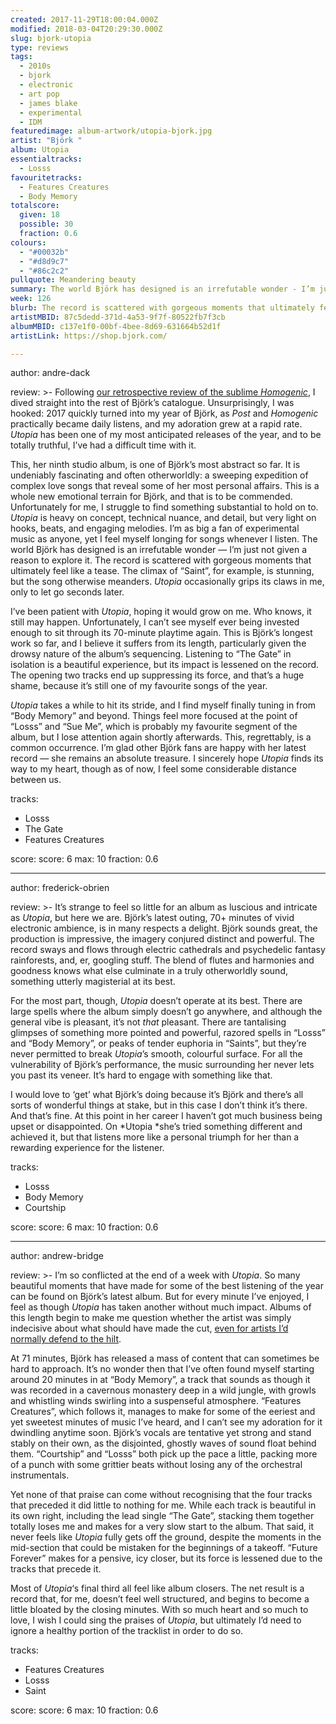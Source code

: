 ```yaml
---
created: 2017-11-29T18:00:04.000Z
modified: 2018-03-04T20:29:30.000Z
slug: bjork-utopia
type: reviews
tags:
  - 2010s
  - bjork
  - electronic
  - art pop
  - james blake
  - experimental
  - IDM
featuredimage: album-artwork/utopia-bjork.jpg
artist: "Björk "
album: Utopia
essentialtracks:
  - Losss
favouritetracks:
  - Features Creatures
  - Body Memory
totalscore:
  given: 18
  possible: 30
  fraction: 0.6
colours:
  - "#00032b"
  - "#d8d9c7"
  - "#86c2c2"
pullquote: Meandering beauty
summary: The world Björk has designed is an irrefutable wonder - I’m just not given a reason to explore it. The record is scattered with gorgeous moments that ultimately feel like a tease. Utopia occasionally grips its claws in, only to let go seconds later.
week: 126
blurb: The record is scattered with gorgeous moments that ultimately feel like a tease. Utopia occasionally grips its claws in, only to let go seconds later.
artistMBID: 87c5dedd-371d-4a53-9f7f-80522fb7f3cb
albumMBID: c137e1f0-00bf-4bee-8d69-631664b52d1f
artistLink: https://shop.bjork.com/

---
```

author: andre-dack

review: >-
  Following [our retrospective review of the sublime *Homogenic*](/reviews/bjork-homogenic/), I dived straight into the rest of Björk’s catalogue. Unsurprisingly, I was hooked: 2017 quickly turned into my year of Björk, as *Post* and *Homogenic* practically became daily listens, and my adoration grew at a rapid rate. *Utopia* has been one of my most anticipated releases of the year, and to be totally truthful, I’ve had a difficult time with it.

  This, her ninth studio album, is one of Björk’s most abstract so far. It is undeniably fascinating and often otherworldly: a sweeping expedition of complex love songs that reveal some of her most personal affairs. This is a whole new emotional terrain for Björk, and that is to be commended. Unfortunately for me, I struggle to find something substantial to hold on to. *Utopia* is heavy on concept, technical nuance, and detail, but very light on hooks, beats, and engaging melodies. I’m as big a fan of experimental music as anyone, yet I feel myself longing for songs whenever I listen. The world Björk has designed is an irrefutable wonder — I’m just not given a reason to explore it. The record is scattered with gorgeous moments that ultimately feel like a tease. The climax of “Saint”, for example, is stunning, but the song otherwise meanders. *Utopia* occasionally grips its claws in me, only to let go seconds later.

  I’ve been patient with *Utopia*, hoping it would grow on me. Who knows, it still may happen. Unfortunately, I can’t see myself ever being invested enough to sit through its 70-minute playtime again. This is Björk’s longest work so far, and I believe it suffers from its length, particularly given the drowsy nature of the album’s sequencing. Listening to “The Gate” in isolation is a beautiful experience, but its impact is lessened on the record. The opening two tracks end up suppressing its force, and that’s a huge shame, because it’s still one of my favourite songs of the year. 
  
  *Utopia* takes a while to hit its stride, and I find myself finally tuning in from “Body Memory” and beyond. Things feel more focused at the point of “Losss” and “Sue Me”, which is probably my favourite segment of the album, but I lose attention again shortly afterwards. This, regrettably, is a common occurrence. I’m glad other Björk fans are happy with her latest record — she remains an absolute treasure. I sincerely hope *Utopia* finds its way to my heart, though as of now, I feel some considerable distance between us.

tracks:
  - Losss
  - ­­The Gate
  - ­­Features Creatures

score:
  score: 6
  max: 10
  fraction: 0.6

---
author: frederick-obrien

review: >-
  It’s strange to feel so little for an album as luscious and intricate as *Utopia*, but here we are. Björk’s latest outing, 70+ minutes of vivid electronic ambience, is in many respects a delight. Björk sounds great, the production is impressive, the imagery conjured distinct and powerful. The record sways and flows through electric cathedrals and psychedelic fantasy rainforests, and, er, googling stuff. The blend of flutes and harmonies and goodness knows what else culminate in a truly otherworldly sound, something utterly magisterial at its best.

  For the most part, though, *Utopia* doesn’t operate at its best. There are large spells where the album simply doesn’t go anywhere, and although the general vibe is pleasant, it’s not *that* pleasant. There are tantalising glimpses of something more pointed and powerful, razored spells in “Losss” and “Body Memory”, or peaks of tender euphoria in “Saints”, but they’re never permitted to break *Utopia*’s smooth, colourful surface. For all the vulnerability of Björk’s performance, the music surrounding her never lets you past its veneer. It’s hard to engage with something like that.

  I would love to ‘get’ what Björk’s doing because it’s Björk and there’s all sorts of wonderful things at stake, but in this case I don’t think it’s there. And that’s fine. At this point in her career I haven’t got much business being upset or disappointed. On *Utopia *she’s tried something different and achieved it, but that listens more like a personal triumph for her than a rewarding experience for the listener.

tracks:
  - Losss
  - ­­Body Memory
  - ­Courtship

score:
  score: 6
  max: 10
  fraction: 0.6

---
author: andrew-bridge

review: >-
  I’m so conflicted at the end of a week with *Utopia*. So many beautiful moments that have made for some of the best listening of the year can be found on Björk’s latest album. But for every minute I’ve enjoyed, I feel as though *Utopia* has taken another without much impact. Albums of this length begin to make me question whether the artist was simply indecisive about what should have made the cut, [even for artists I’d normally defend to the hilt](/reviews/james-blake-the-colour-in-anything/). 
  
  At 71 minutes, Björk has released a mass of content that can sometimes be hard to approach. It’s no wonder then that I’ve often found myself starting around 20 minutes in at “Body Memory”, a track that sounds as though it was recorded in a cavernous monastery deep in a wild jungle, with growls and whistling winds swirling into a suspenseful atmosphere. “Features Creatures”, which follows it, manages to make for some of the eeriest and yet sweetest minutes of music I’ve heard, and I can’t see my adoration for it dwindling anytime soon. Björk’s vocals are tentative yet strong and stand stably on their own, as the disjointed, ghostly waves of sound float behind them. “Courtship” and “Losss” both pick up the pace a little, packing more of a punch with some grittier beats without losing any of the orchestral instrumentals.

  Yet none of that praise can come without recognising that the four tracks that preceded it did little to nothing for me. While each track is beautiful in its own right, including the lead single “The Gate”, stacking them together totally loses me and makes for a very slow start to the album. That said, it never feels like *Utopia* fully gets off the ground, despite the moments in the mid-section that could be mistaken for the beginnings of a takeoff. “Future Forever” makes for a pensive, icy closer, but its force is lessened due to the tracks that precede it. 
  
  Most of *Utopia*‘s final third all feel like album closers. The net result is a record that, for me, doesn’t feel well structured, and begins to become a little bloated by the closing minutes. With so much heart and so much to love, I wish I could sing the praises of *Utopia*, but ultimately I’d need to ignore a healthy portion of the tracklist in order to do so.

tracks:
  - Features Creatures
  - ­­Losss
  - ­­Saint

score:
  score: 6
  max: 10
  fraction: 0.6
